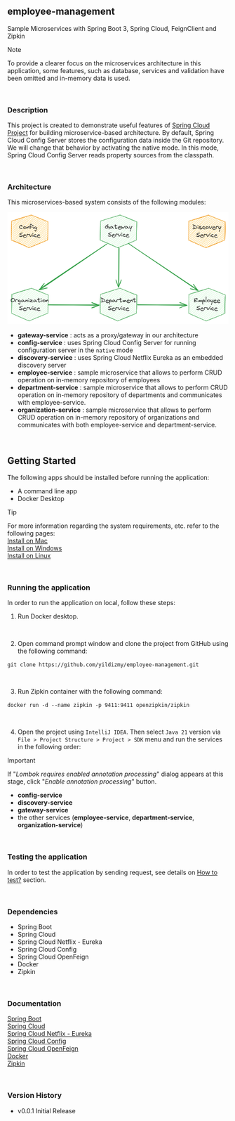## employee-management
Sample Microservices with Spring Boot 3, Spring Cloud, FeignClient and Zipkin

> [!NOTE]
> To provide a clearer focus on the microservices architecture in this application, some features, such as database, services and validation have been omitted and in-memory data is used.
<br/>

### Description

This project is created to demonstrate useful features of [Spring Cloud Project](https://spring.io/projects/spring-cloud) for building microservice-based architecture. By default, Spring Cloud Config Server stores the configuration data inside the Git repository. We will change that behavior by activating the native mode. In this mode, Spring Cloud Config Server reads property sources from the classpath.

<br/>

### Architecture

This microservices-based system consists of the following modules:


<img src="config-service/src/main/resources/images/architecture.png" width="960"/>

- **gateway-service** : acts as a proxy/gateway in our architecture
- **config-service** : uses Spring Cloud Config Server for running configuration server in the `native` mode
- **discovery-service** : uses Spring Cloud Netflix Eureka as an embedded discovery server
- **employee-service** : sample microservice that allows to perform CRUD operation on in-memory repository of employees
- **department-service** : sample microservice that allows to perform CRUD operation on in-memory repository of departments and communicates with employee-service.
- **organization-service** : sample microservice that allows to perform CRUD operation on in-memory repository of organizations and communicates with both employee-service and department-service.

<br/>


## Getting Started

The following apps should be installed before running the application:

- A command line app
- Docker Desktop
  <br/>

> [!TIP]
> For more information regarding the system requirements, etc. refer to the following pages: <br/>
> [Install on Mac](https://docs.docker.com/desktop/install/mac-install/)<br/>
> [Install on Windows](https://docs.docker.com/desktop/install/windows-install/)<br/>
> [Install on Linux](https://docs.docker.com/desktop/install/linux-install/)<br/>

<br/>

### Running the application

In order to run the application on local, follow these steps:

1. Run Docker desktop.

<br/>

2. Open command prompt window and clone the project from GitHub using the following command:

```shell
git clone https://github.com/yildizmy/employee-management.git
```
<br/>

3. Run Zipkin container with the following command:

```shell
docker run -d --name zipkin -p 9411:9411 openzipkin/zipkin
```
<br/>

4. Open the project using `IntelliJ IDEA`. Then select `Java 21` version via `File > Project Structure > Project > SDK` menu and run the services in the following order:

> [!IMPORTANT]
> If "_Lombok requires enabled annotation processing_" dialog appears at this stage, click "_Enable annotation processing_" button.

- **config-service**
- **discovery-service**
- **gateway-service**
- the other services (**employee-service**, **department-service**, **organization-service**)

<br/>


### Testing the application

In order to test the application by sending request, see details on [How to test?](config-service/src/main/resources/docs/how_to_test.md) section.

<br/>


### Dependencies

* Spring Boot
* Spring Cloud
* Spring Cloud Netflix - Eureka
* Spring Cloud Config
* Spring Cloud OpenFeign
* Docker
* Zipkin

<br/>

### Documentation
[Spring Boot](https://docs.spring.io/spring-boot/docs/current/reference/htmlsingle/)<br/>
[Spring Cloud](https://spring.io/projects/spring-cloud/)<br/>
[Spring Cloud Netflix - Eureka](https://cloud.spring.io/spring-cloud-netflix/reference/html/)<br/>
[Spring Cloud Config](https://docs.spring.io/spring-cloud-config/docs/current/reference/html/)<br/>
[Spring Cloud OpenFeign](https://docs.spring.io/spring-cloud-openfeign/docs/current/reference/html/)<br/>
[Docker](https://www.docker.com/)<br/>
[Zipkin](https://zipkin.io/)<br/>

<br/>

### Version History

* v0.0.1 Initial Release

<br/>
<br/>
